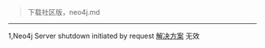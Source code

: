 > 下载社区版，neo4j.md

---
1,Neo4j Server shutdown initiated by request
[解决方案](https://blog.csdn.net/u010687164/article/details/88975560)
无效
